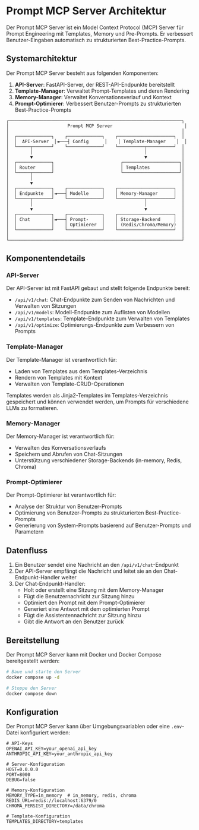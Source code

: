 # Prompt MCP Server Architektur

Der Prompt MCP Server ist ein Model Context Protocol (MCP) Server für Prompt Engineering mit Templates, Memory und Pre-Prompts. Er verbessert Benutzer-Eingaben automatisch zu strukturierten Best-Practice-Prompts.

## Systemarchitektur

Der Prompt MCP Server besteht aus folgenden Komponenten:

1. **API-Server**: FastAPI-Server, der REST-API-Endpunkte bereitstellt
2. **Template-Manager**: Verwaltet Prompt-Templates und deren Rendering
3. **Memory-Manager**: Verwaltet Konversationsverlauf und Kontext
4. **Prompt-Optimierer**: Verbessert Benutzer-Prompts zu strukturierten Best-Practice-Prompts

```
┌─────────────────────────────────────────────────────────────────┐
│                      Prompt MCP Server                           │
│                                                                 │
│  ┌─────────────┐    ┌─────────────┐    ┌─────────────────────┐  │
│  │  API-Server  │◄───┤ Config      │    │ Template-Manager    │  │
│  └─────┬───────┘    └─────────────┘    └──────────┬──────────┘  │
│        │                                          │             │
│        ▼                                          ▼             │
│  ┌─────────────┐                         ┌─────────────────────┐│
│  │ Router      │                         │ Templates           ││
│  └─────┬───────┘                         └─────────────────────┘│
│        │                                                        │
│        ▼                                                        │
│  ┌─────────────┐    ┌─────────────┐    ┌─────────────────────┐  │
│  │ Endpunkte   │◄───┤ Modelle     │    │ Memory-Manager      │  │
│  └─────┬───────┘    └─────────────┘    └──────────┬──────────┘  │
│        │                                          │             │
│        ▼                                          ▼             │
│  ┌─────────────┐    ┌─────────────┐    ┌─────────────────────┐  │
│  │ Chat        │◄───┤ Prompt-     │    │ Storage-Backend     │  │
│  │             │    │ Optimierer  │    │ (Redis/Chroma/Memory)  │
│  └─────────────┘    └─────────────┘    └─────────────────────┘  │
│                                                                 │
└─────────────────────────────────────────────────────────────────┘
```

## Komponentendetails

### API-Server

Der API-Server ist mit FastAPI gebaut und stellt folgende Endpunkte bereit:

- `/api/v1/chat`: Chat-Endpunkte zum Senden von Nachrichten und Verwalten von Sitzungen
- `/api/v1/models`: Modell-Endpunkte zum Auflisten von Modellen
- `/api/v1/templates`: Template-Endpunkte zum Verwalten von Templates
- `/api/v1/optimize`: Optimierungs-Endpunkte zum Verbessern von Prompts

### Template-Manager

Der Template-Manager ist verantwortlich für:

- Laden von Templates aus dem Templates-Verzeichnis
- Rendern von Templates mit Kontext
- Verwalten von Template-CRUD-Operationen

Templates werden als Jinja2-Templates im Templates-Verzeichnis gespeichert und können verwendet werden, um Prompts für verschiedene LLMs zu formatieren.

### Memory-Manager

Der Memory-Manager ist verantwortlich für:

- Verwalten des Konversationsverlaufs
- Speichern und Abrufen von Chat-Sitzungen
- Unterstützung verschiedener Storage-Backends (in-memory, Redis, Chroma)

### Prompt-Optimierer

Der Prompt-Optimierer ist verantwortlich für:

- Analyse der Struktur von Benutzer-Prompts
- Optimierung von Benutzer-Prompts zu strukturierten Best-Practice-Prompts
- Generierung von System-Prompts basierend auf Benutzer-Prompts und Parametern

## Datenfluss

1. Ein Benutzer sendet eine Nachricht an den `/api/v1/chat`-Endpunkt
2. Der API-Server empfängt die Nachricht und leitet sie an den Chat-Endpunkt-Handler weiter
3. Der Chat-Endpunkt-Handler:
   - Holt oder erstellt eine Sitzung mit dem Memory-Manager
   - Fügt die Benutzernachricht zur Sitzung hinzu
   - Optimiert den Prompt mit dem Prompt-Optimierer
   - Generiert eine Antwort mit dem optimierten Prompt
   - Fügt die Assistentennachricht zur Sitzung hinzu
   - Gibt die Antwort an den Benutzer zurück

## Bereitstellung

Der Prompt MCP Server kann mit Docker und Docker Compose bereitgestellt werden:

```bash
# Baue und starte den Server
docker compose up -d

# Stoppe den Server
docker compose down
```

## Konfiguration

Der Prompt MCP Server kann über Umgebungsvariablen oder eine `.env`-Datei konfiguriert werden:

```
# API-Keys
OPENAI_API_KEY=your_openai_api_key
ANTHROPIC_API_KEY=your_anthropic_api_key

# Server-Konfiguration
HOST=0.0.0.0
PORT=8000
DEBUG=false

# Memory-Konfiguration
MEMORY_TYPE=in_memory  # in_memory, redis, chroma
REDIS_URL=redis://localhost:6379/0
CHROMA_PERSIST_DIRECTORY=/data/chroma

# Template-Konfiguration
TEMPLATES_DIRECTORY=templates
```
